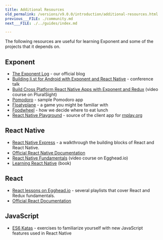 ```yaml
---
title: Additional Resources
old_permalink: /versions/v9.0.0/introduction/additional-resources.html
previous___FILE: ./community.md
next___FILE: ./../guides/index.md

---
```


The following resources are useful for learning Exponent and some of the projects that it depends on.

## Exponent

-   [The Exponent Log](https://blog.getexponent.com/) - our official blog
-   [Building li.st for Android with Exponent and React Native](https://www.youtube.com/watch?v=cI9bDvDEsYE) - conference talk
-   [Build Cross Platform React Native Apps with Exponent and Redux](https://www.pluralsight.com/courses/build-react-native-exponent-redux-apps) (video course on PluralSight)
-   [Pomodoro](https://github.com/exponent/pomodoroexp) - sample Pomodoro app
-   [Floatyplane](https://github.com/exponent/floatyplane) - a game you might be familiar with
-   [Foodwheel](https://github.com/exponent/foodwheel) - how we decide where to eat lunch
-   [React Native Playground](https://github.com/exponent/rnplay) - source of the client app for [rnplay.org](https://www.rnplay.org/)

## React Native

-   [React Native Express](http://www.reactnativeexpress.com/) - a walkthrough the building blocks of React and React Native.
-   [Official React Native Documentation](https://facebook.github.io/react-native/docs/sample-application-movies.html)
-   [React Native Fundamentals](https://egghead.io/courses/react-native-fundamentals) (video course on Egghead.io)
-   [Learning React Native](http://shop.oreilly.com/product/0636920041511.do) (book)

## React

-   [React lessons on Egghead.io](https://egghead.io/technologies/react) - several playlists that cover React and Redux fundamentals.
-   [Official React Documentation](https://facebook.github.io/react/docs/getting-started.html)

## JavaScript

-   [ES6 Katas](http://es6katas.org/) - exercises to familiarize yourself with new JavaScript features used in React Native
